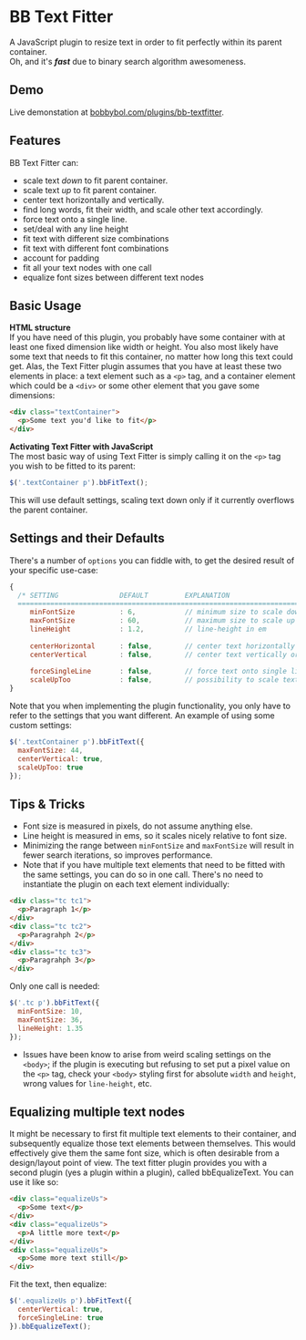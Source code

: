 # BB Text Fitter
A JavaScript plugin to resize text in order to fit perfectly within its parent container.  
Oh, and it's **_fast_** due to binary search algorithm awesomeness.

## Demo
Live demonstation at [bobbybol.com/plugins/bb-textfitter](http://bobbybol.com/plugins/bb-textfitter/).

## Features
BB Text Fitter can:
- scale text _down_ to fit parent container.
- scale text _up_ to fit parent container.
- center text horizontally and vertically.
- find long words, fit their width, and scale other text accordingly.
- force text onto a single line.
- set/deal with any line height
- fit text with different size combinations
- fit text with different font combinations
- account for padding
- fit all your text nodes with one call
- equalize font sizes between different text nodes

## Basic Usage
**HTML structure**  
If you have need of this plugin, you probably have some container with at least one fixed dimension like width or height. You also most likely have some text that needs to fit this container, no matter how long this text could get. Alas, the Text Fitter plugin assumes that you have at least these two elements in place: a text element such as a `<p>` tag, and a container element which could be a `<div>` or some other element that you gave some dimensions:
```html
<div class="textContainer">
  <p>Some text you'd like to fit</p>
</div>
```
**Activating Text Fitter with JavaScript**  
The most basic way of using Text Fitter is simply calling it on the `<p>` tag you wish to be fitted to its parent:
```javascript
$('.textContainer p').bbFitText();
```
This will use default settings, scaling text down only if it currently overflows the parent container.

## Settings and their Defaults
There's a number of `options` you can fiddle with, to get the desired result of your specific use-case:
```javascript
{
  /* SETTING               DEFAULT         EXPLANATION
  =========================================================================== */
     minFontSize           : 6,            // minimum size to scale down to
     maxFontSize           : 60,           // maximum size to scale up to
     lineHeight            : 1.2,          // line-height in em           
  
     centerHorizontal      : false,        // center text horizontally or not
     centerVertical        : false,        // center text vertically or not   
  
     forceSingleLine       : false,        // force text onto single line
     scaleUpToo            : false,        // possibility to scale text up too  
}
```
Note that you when implementing the plugin functionality, you only have to refer to the settings that you want different. An example of using some custom settings:
```javascript
$('.textContainer p').bbFitText({
  maxFontSize: 44,
  centerVertical: true,
  scaleUpToo: true
});
```

## Tips & Tricks
- Font size is measured in pixels, do not assume anything else.
- Line height is measured in ems, so it scales nicely relative to font size.
- Minimizing the range between `minFontSize` and `maxFontSize` will result in fewer search iterations, so improves performance.
- Note that if you have multiple text elements that need to be fitted with the same settings, you can do so in one call. There's no need to instantiate the plugin on each text element individually:
```html
<div class="tc tc1">
  <p>Paragraph 1</p>
</div>
<div class="tc tc2">
  <p>Paragrahph 2</p>
</div>
<div class="tc tc3">
  <p>Paragrahph 3</p>
</div>
```
Only one call is needed:
```javascript
$('.tc p').bbFitText({
  minFontSize: 10,
  maxFontSize: 36,
  lineHeight: 1.35
});
```
- Issues have been know to arise from weird scaling settings on the `<body>`; if the plugin is executing but refusing to set put a pixel value on the `<p>` tag, check your `<body>` styling first for absolute `width` and `height`, wrong values for `line-height`, etc.

## Equalizing multiple text nodes
It might be necessary to first fit multiple text elements to their container, and subsequently equalize those text elements between themselves. This would effectively give them the same font size, which is often desirable from a design/layout point of view.
The text fitter plugin provides you with a second plugin (yes a plugin within a plugin), called bbEqualizeText. You can use it like so:
```html
<div class="equalizeUs">
  <p>Some text</p>
</div>
<div class="equalizeUs">
  <p>A little more text</p>
</div>
<div class="equalizeUs">
  <p>Some more text still</p>
</div>
```
Fit the text, then equalize:
```javascript
$('.equalizeUs p').bbFitText({
  centerVertical: true,
  forceSingleLine: true
}).bbEqualizeText();
```
